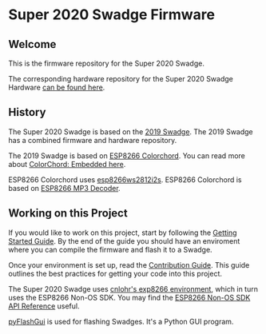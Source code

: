 # Super 2020 Swadge Firmware

## Welcome

This is the firmware repository for the Super 2020 Swadge.

The corresponding hardware repository for the Super 2020 Swadge Hardware [can be found here](https://github.com/AEFeinstein/Super-2020-Swadge-HW).

## History 

The Super 2020 Swadge is based on the [2019 Swadge](https://github.com/cnlohr/swadge2019). The 2019 Swadge has a combined firmware and hardware repository.

The 2019 Swadge is based on [ESP8266 Colorchord](https://github.com/cnlohr/colorchord/tree/master/embedded8266). You can read more about [ColorChord: Embedded here](https://github.com/AEFeinstein/Swadge-Devkit-Fw/blob/master/firmware/embeddedcommon/README.md).

ESP8266 Colorchord uses [esp8266ws2812i2s](https://github.com/cnlohr/esp8266ws2812i2s). ESP8266 Colorchord is based on [ESP8266 MP3 Decoder](https://github.com/espressif/esp8266_mp3_decoder/).

## Working on this Project

If you would like to work on this project, start by following the [Getting Started Guide](https://github.com/AEFeinstein/Swadge-Devkit-Fw/blob/master/docs/GETTING_STARTED.md). By the end of the guide you should have an enviroment where you can compile the firmware and flash it to a Swadge.

Once your environment is set up, read the [Contribution Guide](https://github.com/AEFeinstein/Swadge-Devkit-Fw/blob/master/docs/CONTRIBUTING.md). This guide outlines the best practices for getting your code into this project.

The Super 2020 Swadge uses [cnlohr's exp8266 environment](https://github.com/cnlohr/esp82xx), which in turn uses the ESP8266 Non-OS SDK. You may find the [ESP8266 Non-OS SDK API Reference](https://www.espressif.com/sites/default/files/documentation/2c-esp8266_non_os_sdk_api_reference_en.pdf) useful.

[pyFlashGui](https://github.com/AEFeinstein/Super-2020-Swadge-FW/tree/master/piflash/pyFlashGui) is used for flashing Swadges. It's a Python GUI program.
